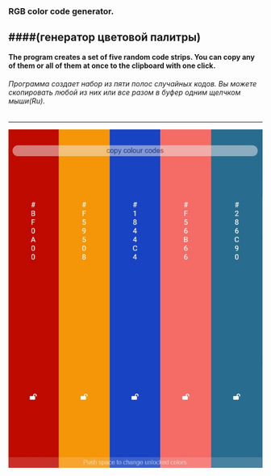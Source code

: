 ### RGB color code generator.
####(генератор цветовой палитры)
---
__The program creates a set of five random code strips. You can copy any of them or all of them at once to the clipboard with one click.__

###### Программа создает набор из пяти полос случайных кодов. Вы можете скопировать любой из них или все разом в буфер одним щелчком мыши(Ru).
---

![img](./img/color%20palette%20generator.jpeg)
